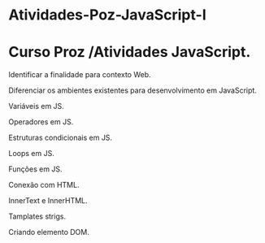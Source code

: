 # Atividades-Poz-JavaScript-I
# Curso Proz /Atividades JavaScript.

Identificar a finalidade para contexto Web.

Diferenciar os ambientes existentes para desenvolvimento em JavaScript.

Variáveis em JS.

Operadores em JS.

Estruturas condicionais em JS.

Loops em JS.

Funçôes em JS.

Conexão com HTML.

InnerText e InnerHTML.

Tamplates strigs.

Criando elemento DOM.
